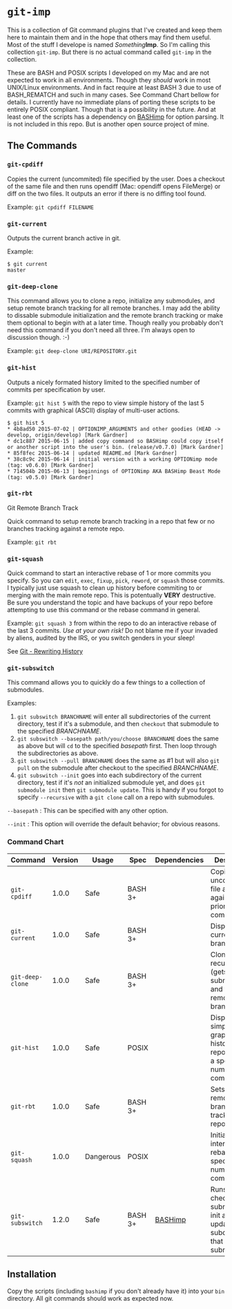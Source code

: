 `git-imp`
=========

This is a collection of Git command plugins that I've created and keep them here to maintain them and in the hope that others may find them useful. Most of the stuff I develope is named _Something_**Imp**. So I'm calling this collection `git-imp`. But there is no actual command called `git-imp` in the collection.

These are BASH and POSIX scripts I developed on my Mac and are not expected to work in all environments. Though they _should_ work in most UNIX/Linux environments. And in fact require at least BASH 3 due to use of BASH_REMATCH and such in many cases. See Command Chart bellow for details. I currently have no immediate plans of porting these scripts to be entirely POSIX compliant. Though that is a possibility in the future. And at least one of the scripts has a dependency on [BASHimp][] for option parsing. It is not included in this repo. But is another open source project of mine.


The Commands
------------

### `git-cpdiff`

Copies the current (uncommited) file specified by the user. Does a checkout of the same file and then runs opendiff (Mac: opendiff opens FileMerge) or diff on the two files. It outputs an error if there is no diffing tool found.

Example: `git cpdiff FILENAME`


### `git-current`

Outputs the current branch active in git.

Example:

```
$ git current
master
```


### `git-deep-clone`

This command allows you to clone a repo, initialize any submodules, and setup remote branch tracking for all remote branches. I may add the ability to dissable submodule initialization and the remote branch tracking or make them optional to begin with at a later time. Though really you probably don't need this command if you don't need all three. I'm always open to discussion though.  :-)

Example: `git deep-clone URI/REPOSITORY.git`


### `git-hist`

Outputs a nicely formated history limited to the specified number of commits per specification by user.

Example: `git hist 5` with the repo to view simple history of the last 5 commits with graphical (ASCII) display of multi-user actions.

```
$ git hist 5
* 4b8ad50 2015-07-02 | OPTIONIMP_ARGUMENTS and other goodies (HEAD -> develop, origin/develop) [Mark Gardner]
* dc1c887 2015-06-15 | added copy command so BASHimp could copy itself or another script into the user's bin. (release/v0.7.0) [Mark Gardner]
* 85f8fec 2015-06-14 | updated README.md [Mark Gardner]
* 38c8c9c 2015-06-14 | initial version with a working OPTIONimp mode (tag: v0.6.0) [Mark Gardner]
* 714504b 2015-06-13 | beginnings of OPTIONimp AKA BASHimp Beast Mode (tag: v0.5.0) [Mark Gardner]
```


### `git-rbt`

Git Remote Branch Track

Quick command to setup remote branch tracking in a repo that few or no branches tracking against a remote repo.

Example: `git rbt`


### `git-squash`

Quick command to start an interactive rebase of 1 or more commits you specify. So you can `edit`, `exec`, `fixup`, `pick`, `reword`, or `squash` those commits. I typically just use squash to clean up history before commiting to or merging with the main remote repo. This is potentually **VERY** destructive. Be sure you understand the topic and have backups of your repo before attempting to use this command or the rebase command in general.

Example: `git squash 3` from within the repo to do an interactive rebase of the last 3 commits. _Use at your own risk!_ Do not blame me if your invaded by aliens, audited by the IRS, or you switch genders in your sleep!

See [Git - Rewriting History](https://git-scm.com/book/en/v2/Git-Tools-Rewriting-History)


### `git-subswitch`

This command allows you to quickly do a few things to a collection of submodules.

Examples:

1. `git subswitch BRANCHNAME` will enter all subdirectories of the current directory, test if it's a submodule, and then `checkout` that submodule to the specified _BRANCHNAME_.
2. `git subswitch --basepath path/you/choose BRANCHNAME` does the same as above but will `cd` to the specified _basepath_ first. Then loop through the subdirectories as above.
3. `git subswitch --pull BRANCHNAME` does the same as #1 but will also `git pull` on the submodule after checkout to the specified _BRANCHNAME_.
4. `git subswitch --init` goes into each subdirectory of the current directory, test if it's _not_ an initialized submodule yet, and does `git submodule init` then `git submodule update`. This is handy if you forgot to specify `--recursive` with a `git clone` call on a repo with submodules.

`--basepath`
: This can be specified with any other option.

`--init`
: This option will override the default behavior; for obvious reasons.


### Command Chart

| Command          | Version | Usage     | Spec    | Dependencies | Description                                                                               |
| -------          | ------- | -----     | ----    | ------------ | -----------                                                                               |
| `git-cpdiff`     | 1.0.0   | Safe      | BASH 3+ |              | Copies an uncommited file and diffs it against the prior commited file.                   |
| `git-current`    | 1.0.0   | Safe      | BASH 3+ |              | Displays the current branch.                                                              |
| `git-deep-clone` | 1.0.0   | Safe      | BASH 3+ |              | Clones a repo recursively (gets submodules) and tracks remote branches.                   |
| `git-hist`       | 1.0.0   | Safe      | POSIX   |              | Displays a simple, graphical history of the repo limted by a specified number of commits. |
| `git-rbt`        | 1.0.0   | Safe      | BASH 3+ |              | Sets up remote branch tracking in a repo.                                                 |
| `git-squash`     | 1.0.0   | Dangerous | POSIX   |              | Initiates an interactive rebase for the specified number of commits.                      |
| `git-subswitch`  | 1.2.0   | Safe      | BASH 3+ | [BASHimp][]  | Runs checkout or submodule init and update for all subdirectories that are submodules.    |


Installation
------------

Copy the scripts (including `bashimp` if you don't already have it) into your `bin` directory. All git commands should work as expected now.


[BASHimp]: https://github.com/runeimp/bashimp

